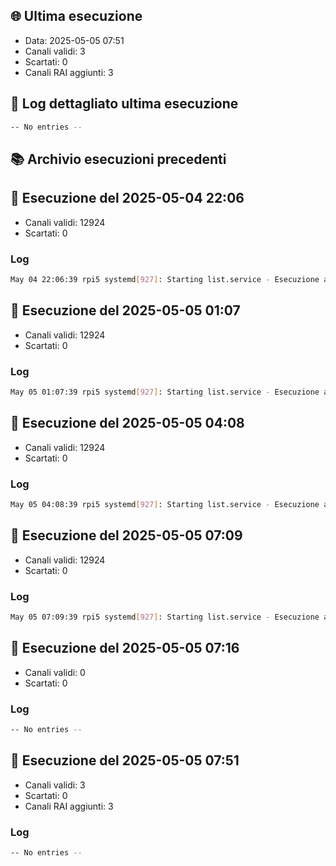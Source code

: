 ## 🌐 Ultima esecuzione

- Data: 2025-05-05 07:51
- Canali validi: 3
- Scartati: 0
- Canali RAI aggiunti: 3

## 🧾 Log dettagliato ultima esecuzione

```bash
-- No entries --
```

## 📚 Archivio esecuzioni precedenti

## 🔁 Esecuzione del 2025-05-04 22:06

- Canali validi: 12924
- Scartati: 0

### Log
```bash
May 04 22:06:39 rpi5 systemd[927]: Starting list.service - Esecuzione automatica script list.sh per aggiornare le liste M3U...
```

## 🔁 Esecuzione del 2025-05-05 01:07

- Canali validi: 12924
- Scartati: 0

### Log
```bash
May 05 01:07:39 rpi5 systemd[927]: Starting list.service - Esecuzione automatica script list.sh per aggiornare le liste M3U...
```

## 🔁 Esecuzione del 2025-05-05 04:08

- Canali validi: 12924
- Scartati: 0

### Log
```bash
May 05 04:08:39 rpi5 systemd[927]: Starting list.service - Esecuzione automatica script list.sh per aggiornare le liste M3U...
```

## 🔁 Esecuzione del 2025-05-05 07:09

- Canali validi: 12924
- Scartati: 0

### Log
```bash
May 05 07:09:39 rpi5 systemd[927]: Starting list.service - Esecuzione automatica script list.sh per aggiornare le liste M3U...
```

## 🔁 Esecuzione del 2025-05-05 07:16

- Canali validi: 0
- Scartati: 0

### Log
```bash
-- No entries --
```

## 🔁 Esecuzione del 2025-05-05 07:51

- Canali validi: 3
- Scartati: 0
- Canali RAI aggiunti: 3

### Log
```bash
-- No entries --
```

